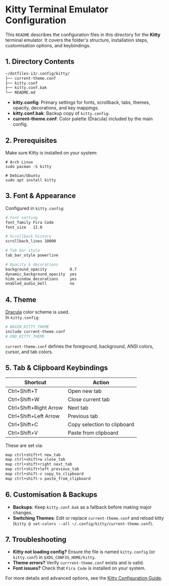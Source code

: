 # Kitty Terminal Emulator Configuration
This `README` describes the configuration files in this directory for the **Kitty** terminal emulator. It covers the folder's structure, installation steps, customisation options, and keybindings.

## 1. Directory Contents
```bash
~/dotfiles-i3/.config/kitty/
├── current-theme.conf
├── kitty.conf
├── kitty.conf.bak
└── README.md
```
- **kitty.config**: Primary settings for fonts, scrollback, tabs, themes, opacity, decorations, and key mappings.
- **kitty.conf.bak**: Backup copy of `kitty.config`.
- **current-theme.conf**: Color palette (Dracula) included by the main config.

## 2. Prerequisites
Make sure Kitty is installed on your system:
```
# Arch Linux
sudo pacman -S kitty

# Debian/Ubuntu
sudo apt install kitty
```

## 3. Font & Appearance
Configured in `kitty.config`:
``` bash
# Font setting
font_family Fira Code
font_size   12.0

# Scrollback history
scrollback_lines 10000

# Tab bar style 
tab_bar_style powerline

# Opacity & decorations
background_opacity          0.7
dynamic_background_opacity  yes
hide_window_decorations     yes
enabled_audio_bell          no
```

## 4. Theme
[Dracula](https://draculatheme.com) color scheme is used. </br>
In `kitty.config`:
```bash
# BEGIN_KITTY_THEME
include current-theme.conf
# END_KITTY_THEME
```
`current-theme.conf` defines the foreground, background, ANSI colors, cursor, and tab colors.

## 5. Tab & Clipboard Keybindings
| **Shortcut** | **Action** | 
| --- | --- |
| Ctrl+Shift+T | Open new tab |
| Ctrl+Shift+W | Close current tab |
| Ctrl+Shift+Right Arrow | Next tab |
| Ctrl+Shift+Left Arrow | Previous tab |
| Ctrl+Shift+C | Copy selection to clipboard |
| Ctrl+Shift+V | Paste from clipboard |

These are set via: 
```bash 
map ctrl+shift+t new_tab
map ctrl+shift+w close_tab
map ctrl+shift+right next_tab
map ctrl+shift+left previous_tab
map ctrl+shift-c copy_to_clipboard
map ctrl+shift-v paste_from_clipboard
```

## 6. Customisation & Backups
- **Backups**: Keep `kitty.conf.bak` as a fallback before making major changes.
- **Switching Themes**: Edit or replace `current-theme.conf` and reload kitty (`kitty @ set-colors --all ~/.config/kitty/current-theme.conf`).

## 7. Troubleshooting 
- **Kitty not loading config?** Ensure the file is named `kitty.config` (or `kitty.conf`) in `$XDG_CONFIG_HOME/kitty`.
- **Theme errors?** Verify `currrent-theme.conf` exists and is valid.
- **Font issues?** Check that `Fira Code` is installed on your system.

For more details and advanced options, see the [Kitty Configuration Guide](https://sw.kovidgoyal.net/kitty/conf/).
